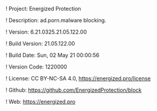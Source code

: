 ! Project: Energized Protection

! Description: ad.porn.malware blocking.

! Version: 6.21.0325.21.05.122.00

! Build Version: 21.05.122.00

! Build Date: Sun, 02 May 21 00:00:56

! Version Code: 1220000

! License: CC BY-NC-SA 4.0, https://energized.pro/license

! Github: https://github.com/EnergizedProtection/block

! Web: https://energized.pro
